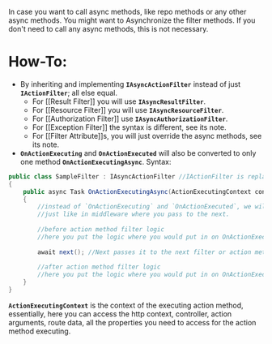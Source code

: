 In case you want to call async methods, like repo methods or any other async methods. You might want to Asynchronize the filter methods.
If you don't need to call any async methods, this is not necessary.
# How-To:
- By inheriting and implementing **`IAsyncActionFilter`** instead of just **`IActionFilter`**; all else equal.
	- For [[Result Filter]] you will use **`IAsyncResultFilter`**.
	- For [[Resource Filter]] you will use **`IAsyncResourceFilter`**.
	- For [[Authorization Filter]] use **`IAsyncAuthorizationFilter`**.
	- For [[Exception Filter]] the syntax is different, see its note.
	- For [[Filter Attribute]]s, you will just override the async methods, see its note.
- **`OnActionExecuting`** and **`OnActionExecuted`** will also be converted to only one method **`OnActionExecutingAsync`**.
Syntax:
```c#
public class SampleFilter : IAsyncActionFilter //IActionFilter is replaced
{
	public async Task OnActionExecutingAsync(ActionExecutingContext context, ActionExecutionDelegate next)
	{
		//instead of `OnActionExecuting` and `OnActionExecuted`, we will write the before and after logic using next()- 
		//just like in middleware where you pass to the next.
		
		//before action method filter logic
		//here you put the logic where you would put in on OnActionExecuting if not async.
		
		await next(); //Next passes it to the next filter or action method, anything below here will be run later
		
		//after action method filter logic
		//here you put the logic where you would put in on OnActionExecuted
	}
}
```
**`ActionExecutingContext`** is the context of the executing action method, essentially, here you can access the http context, controller, action arguments, route data, all the properties you need to access for the action method executing.

